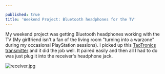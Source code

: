 ```yaml
---

published: true
title: 'Weekend Project: Bluetooth headphones for the TV'
---
```

My weekend project was getting Bluetooth headphones working with the TV (My girlfriend isn't a fan of the living room "turning into a warzone" during my occasional PlayStation sessions). I picked up this [TaoTronics transmitter](https://www.amazon.com/gp/product/B01KO1JNCA/ref=oh_aui_search_detailpage?ie=UTF8&psc=1) and it did the job well. It paired easily and then all I had to do was just plug it into the receiver's headphone jack.

![receiver.jpg]({{site.cdn_path}}/2017/02/12/receiver.jpg)
